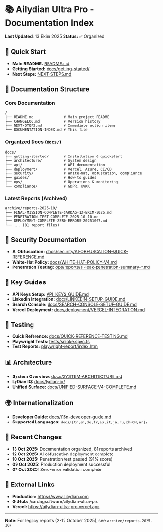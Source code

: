 # 📚 Ailydian Ultra Pro - Documentation Index

**Last Updated:** 13 Ekim 2025
**Status:** ✅ Organized

## 🚀 Quick Start
- **Main README:** [README.md](README.md)
- **Getting Started:** [docs/getting-started/](docs/getting-started/)
- **Next Steps:** [NEXT-STEPS.md](NEXT-STEPS.md)

## 📁 Documentation Structure

### Core Documentation
```
/
├── README.md              # Main project README
├── CHANGELOG.md           # Version history
├── NEXT-STEPS.md          # Immediate action items
└── DOCUMENTATION-INDEX.md # This file
```

### Organized Docs (`docs/`)
```
docs/
├── getting-started/       # Installation & quickstart
├── architecture/          # System design
├── api/                   # API documentation
├── deployment/            # Vercel, Azure, CI/CD
├── security/              # White-hat, obfuscation, compliance
├── guides/                # How-to guides
├── ops/                   # Operations & monitoring
└── compliance/            # GDPR, KVKK
```

### Latest Reports (Archived)
```
archive/reports-2025-10/
├── FINAL-MISSION-COMPLETE-SARDAG-13-EKIM-2025.md
├── PENETRATION-TEST-COMPLETE-2025-10-10.md
├── DEPLOYMENT-COMPLETE-ZERO-ERRORS-20251007.md
└── ... (81 report files)
```

## 🔐 Security Documentation
- **AI Obfuscation:** [docs/security/AI-OBFUSCATION-QUICK-REFERENCE.md](docs/security/AI-OBFUSCATION-QUICK-REFERENCE.md)
- **White-Hat Policy:** [docs/WHITE-HAT-POLICY-V4.md](docs/WHITE-HAT-POLICY-V4.md)
- **Penetration Testing:** [ops/reports/ai-leak-penetration-summary-*.md](ops/reports/)

## 🎯 Key Guides
- **API Keys Setup:** [API_KEYS_GUIDE.md](API_KEYS_GUIDE.md)
- **LinkedIn Integration:** [docs/LINKEDIN-SETUP-GUIDE.md](docs/LINKEDIN-SETUP-GUIDE.md)
- **Search Console:** [docs/SEARCH-CONSOLE-SETUP-GUIDE.md](docs/SEARCH-CONSOLE-SETUP-GUIDE.md)
- **Vercel Deployment:** [docs/deployment/VERCEL-INTEGRATION.md](docs/deployment/VERCEL-INTEGRATION.md)

## 🧪 Testing
- **Quick Reference:** [docs/QUICK-REFERENCE-TESTING.md](docs/QUICK-REFERENCE-TESTING.md)
- **Playwright Tests:** [tests/smoke.spec.ts](tests/smoke.spec.ts)
- **Test Reports:** [playwright-report/index.html](playwright-report/index.html)

## 📊 Architecture
- **System Overview:** [docs/SYSTEM-ARCHITECTURE.md](docs/SYSTEM-ARCHITECTURE.md)
- **LyDian IQ:** [docs/lydian-iq/](docs/lydian-iq/)
- **Unified Surface:** [docs/UNIFIED-SURFACE-V4-COMPLETE.md](docs/UNIFIED-SURFACE-V4-COMPLETE.md)

## 🌍 Internationalization
- **Developer Guide:** [docs/i18n-developer-guide.md](docs/i18n-developer-guide.md)
- **Supported Languages:** `docs/{tr,en,de,fr,es,it,ja,ru,zh-CN,ar}/`

## 📝 Recent Changes
- **13 Oct 2025:** Documentation organized, 81 reports archived
- **12 Oct 2025:** AI obfuscation deployment complete
- **10 Oct 2025:** Penetration test passed (91% score)
- **09 Oct 2025:** Production deployment successful
- **07 Oct 2025:** Zero-error validation complete

## 🔗 External Links
- **Production:** https://www.ailydian.com
- **GitHub:** /sardagsoftware/ailydian-ultra-pro
- **Vercel:** https://ailydian-ultra-pro.vercel.app

---

**Note:** For legacy reports (2-12 October 2025), see `archive/reports-2025-10/`

